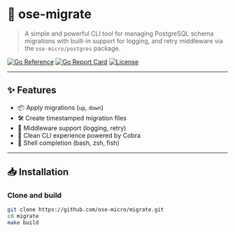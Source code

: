 # 🐘 ose-migrate

>A simple and powerful CLI tool for managing PostgreSQL schema migrations with built-in support for logging, and retry middleware via the `ose-micro/postgres` package.

[![Go Reference](https://pkg.go.dev/badge/github.com/ose-micro/omc-migrate.svg)](https://pkg.go.dev/github.com/ose-micro/omc-migrate)
[![Go Report Card](https://goreportcard.com/badge/github.com/ose-micro/omc-migrate)](https://goreportcard.com/report/github.com/ose-micro/omc-migrate)
[![License](https://img.shields.io/github/license/ose-micro/omc-migrate)](LICENSE)

---

## ✨ Features

- 📦 Apply migrations (`up`, `down`)
- 🛠 Create timestamped migration files
- 🔄 Middleware support (logging, retry)
- 🧪 Clean CLI experience powered by Cobra
- 🐚 Shell completion (bash, zsh, fish)

---

## 📥 Installation

### Clone and build

```bash
git clone https://github.com/ose-micro/migrate.git
cd migrate
make build
